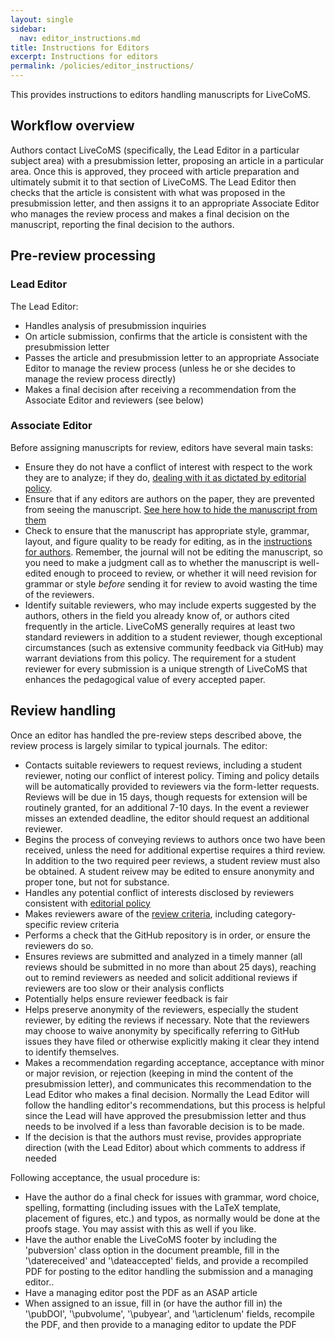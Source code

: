 ```yaml
---
layout: single
sidebar:
  nav: editor_instructions.md
title: Instructions for Editors
excerpt: Instructions for editors
permalink: /policies/editor_instructions/
---
```


This provides instructions to editors handling manuscripts for LiveCoMS.

## Workflow overview

Authors contact LiveCoMS (specifically, the Lead Editor in a particular subject area) with a presubmission letter, proposing an article in a particular area.
Once this is approved, they proceed with article preparation and ultimately submit it to that section of LiveCoMS.
The Lead Editor then checks that the article is consistent with what was proposed in the presubmission letter, and then assigns it to an appropriate Associate Editor who manages the review process and makes a final decision on the manuscript, reporting the final decision to the authors.

## Pre-review processing

### Lead Editor

The Lead Editor:
- Handles analysis of presubmission inquiries
- On article submission, confirms that the article is consistent with the presubmission letter
- Passes the article and presubmission letter to an appropriate Associate Editor to manage the review process (unless he or she decides to manage the review process directly)
- Makes a final decision after receiving a recommendation from the Associate Editor and reviewers (see below)

### Associate Editor

Before assigning manuscripts for review, editors have several main tasks:
- Ensure they do not have a conflict of interest with respect to the work they are to analyze; if they do, [dealing with it as dictated by editorial policy](https://livecomsjournal.github.io/policies/livecoms_bylaws/#iii-conflicts-of-interest).
- Ensure that if any editors are authors on the paper, they are prevented from seeing the manuscript. [See here how to hide the manuscript from them](http://help.scholasticahq.com/customer/en/portal/articles/1728879-can-i-hide-a-manuscript-from-another-editor-?t=565043)
- Check to ensure that the manuscript has appropriate style, grammar, layout, and figure quality to be ready for editing, as in the [instructions for authors](https://livecomsjournal.github.io/authors/policies/). Remember, the journal will not be editing the manuscript, so you need to make a judgment call as to whether the manuscript is well-edited enough to proceed to review, or whether it will need revision for grammar or style *before* sending it for review to avoid wasting the time of the reviewers.
- Identify suitable reviewers, who may include experts suggested by the authors, others in the field you already know of, or authors cited frequently in the article. 
  LiveCoMS generally requires at least two standard reviewers in addition to a student reviewer, though exceptional circumstances (such as extensive community feedback via GitHub) may warrant deviations from this policy. The requirement for a student reviewer for every submission is a unique strength of LiveCoMS that enhances the pedagogical value of every accepted paper.


## Review handling

Once an editor has handled the pre-review steps described above, the review process is largely similar to typical journals. The editor:
- Contacts suitable reviewers to request reviews, including a student reviewer, noting our conflict of interest policy. Timing and policy details will be automatically provided to reviewers via the form-letter requests.  Reviews will be due in 15 days, though requests for extension will be routinely granted, for an additional 7-10 days.  In the event a reviewer misses an extended deadline, the editor should request an additional reviewer. 
- Begins the process of conveying reviews to authors once two have been received, unless the need for additional expertise requires a third review. In addition to the two required peer reviews, a student review must also be obtained. A student reivew may be edited to ensure anonymity and proper tone, but not for substance.
- Handles any potential conflict of interests disclosed by reviewers consistent with [editorial policy](https://livecomsjournal.github.io/policies/editorial_board/)
- Makes reviewers aware of the [review criteria](https://livecomsjournal.github.io/authors/policies/reviewer_information), including category-specific review criteria
- Performs a check that the GitHub repository is in order, or ensure the reviewers do so.
- Ensures reviews are submitted and analyzed in a timely manner (all reviews should be submitted in no more than about 25 days), reaching out to remind reviewers as needed and solicit additional reviews if reviewers are too slow or their analysis conflicts
- Potentially helps ensure reviewer feedback is fair
- Helps preserve anonymity of the reviewers, especially the student reviewer, by editing the reviews if necessary.  Note that the reviewers may choose to waive anonymity by specifically referring to GitHub issues they have filed or otherwise explicitly making it clear they intend to identify themselves.
- Makes a recommendation regarding acceptance, acceptance with minor or major revision, or rejection (keeping in mind the content of the presubmission letter), and communicates this recommendation to the Lead Editor who makes a final decision. Normally the Lead Editor will follow the handling editor's recommendations, but this process is helpful since the Lead will have approved the presubmission letter and thus needs to be involved if a less than favorable decision is to be made.
- If the decision is that the authors must revise, provides appropriate direction (with the Lead Editor) about which comments to address if needed

Following acceptance, the usual procedure is:
- Have the author do a final check for issues with grammar, word choice, spelling, formatting (including issues with the LaTeX template, placement of figures, etc.) and typos, as normally would be done at the proofs stage. You may assist with this as well if you like.
- Have the author enable the LiveCoMS footer by including the 'pubversion' class option in the document preamble, fill in the '\datereceived' and '\dateaccepted' fields, and provide a recompiled PDF for posting to the editor handling the submission and a managing editor..
- Have a managing editor post the PDF as an ASAP article
- When assigned to an issue, fill in (or have the author fill in) the '\pubDOI', '\pubvolume', '\pubyear', and '\articlenum' fields, recompile the PDF, and then provide to a managing editor to update the PDF
